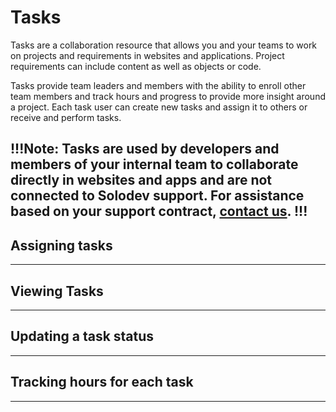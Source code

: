 # Tasks

Tasks are a collaboration resource that allows you and your teams to work on projects and requirements in websites and applications. Project requirements can include content as well as objects or code. 

Tasks provide team leaders and members with the ability to enroll other team members and track hours and progress to provide more insight around a project. Each task user can create new tasks and assign it to others or receive and perform tasks.

!!!Note:
Tasks are used by developers and members of your internal team to collaborate directly in websites and apps and are not connected to Solodev support. For assistance based on your support contract, [contact us](mailto:help@solodev.com).
!!!
--- 

## Assigning tasks

---

## Viewing Tasks

---

## Updating a task status

---

## Tracking hours for each task

---